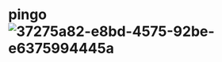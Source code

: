 # pingo![37275a82-e8bd-4575-92be-e6375994445a](https://github.com/user-attachments/assets/3cac2fc9-fc5c-4549-be05-4257f61362a0)
